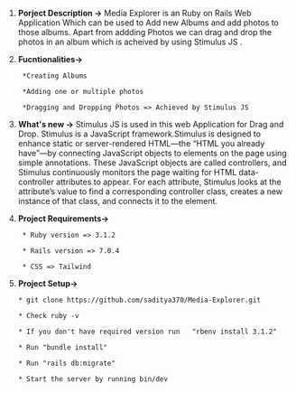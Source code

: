 1. **Porject Description ->** Media Explorer is an Ruby on Rails Web Application Which can be used to Add new Albums and add photos to those albums.          Apart from addding Photos we can drag and drop the photos in an album which is acheived by using Stimulus JS . 

2. **Fucntionalities->**

        *Creating Albums
        
        *Adding one or multiple photos
        
        *Dragging and Dropping Photos => Achieved by Stimulus JS

3. **What's new ->** Stimulus JS is used in this web Application for Drag and Drop. Stimulus is a JavaScript framework.Stimulus is designed to enhance        static or server-rendered HTML—the “HTML you already have”—by connecting JavaScript objects to elements on the page using simple annotations.
     These JavaScript objects are called controllers, and Stimulus continuously monitors the page waiting for HTML data-controller attributes to appear.      For each attribute, Stimulus looks at the attribute’s value to find a corresponding controller class, creates a new instance of that class, and          connects it to the element.
     

4. **Project Requirements->**
  
        * Ruby version => 3.1.2

        * Rails version => 7.0.4

        * CSS => Tailwind


5. **Project Setup->**

       * git clone https://github.com/saditya370/Media-Explorer.git
      
       * Check ruby -v 
      
       * If you don't have required version run   "rbenv install 3.1.2"
      
       * Run "bundle install"
      
       * Run "rails db:migrate"
      
       * Start the server by running bin/dev
      
      
 


